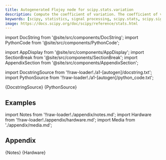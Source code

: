 ```yaml
---
title: Autogenerated Flojoy node for scipy.stats.variation
description: Compute the coefficient of variation. The coefficient of variation is the standard deviation divided by the mean.  This function is equivalent to      np.std(x, axis=axis, ddof=ddof) / np.mean(x)  The default for ``ddof`` is 0, but many definitions of the coefficient of variation use the square root of the unbiased sample variance for the sample standard deviation, which corresponds to ``ddof=1``.  The function does not take the absolute value of the mean of the data, so the return value is negative if the mean is negative.
keywords: [scipy, statistics, signal processing, scipy.stats, scipy.signal, scipy.stats.variation]
image: https://docs.scipy.org/doc/scipy/reference/stats.html
---
```


[//]: # (Custom component imports)

import DocString from '@site/src/components/DocString';
import PythonCode from '@site/src/components/PythonCode';

import AppDisplay from '@site/src/components/AppDisplay';
import SectionBreak from '@site/src/components/SectionBreak';
import AppendixSection from '@site/src/components/AppendixSection';

[//]: # (Docstring)

import DocstringSource from '!!raw-loader!./a1-[autogen]/docstring.txt';
import PythonSource from '!!raw-loader!./a1-[autogen]/python_code.txt';


<DocString>{DocstringSource}</DocString>
<PythonCode GLink='SCIPY/stats/VARIATION/VARIATION.py'>{PythonSource}</PythonCode>


<SectionBreak />

    

[//]: # (Examples)

## Examples

<AppDisplay 
  GLink='SCIPY/stats/VARIATION'
  nodeLabel='VARIATION'>
</AppDisplay>

<SectionBreak />

    

[//]: # (Appendix)

import Notes from '!!raw-loader!./appendix/notes.md';
import Hardware from '!!raw-loader!./appendix/hardware.md';
import Media from './appendix/media.md';

## Appendix

<AppendixSection index={0} folderPath='nodes/SCIPY/stats/VARIATION/appendix/'>{Notes}</AppendixSection>
<AppendixSection index={1} folderPath='nodes/SCIPY/stats/VARIATION/appendix/'>{Hardware}</AppendixSection>
<AppendixSection index={2} folderPath='nodes/SCIPY/stats/VARIATION/appendix/'><Media/></AppendixSection>


